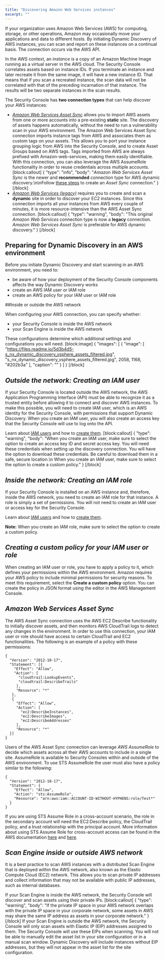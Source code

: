 ```yaml
---
title: "Discovering Amazon Web Services instances"
excerpt: ""
---
```

If your organization uses Amazon Web Services (AWS) for computing, storage, or other operations, Amazon may occasionally move your applications and data to different hosts. By initiating Dynamic Discovery of AWS instances, you can scan and report on these instances on a continual basis. The connection occurs via the AWS API.

In the AWS context, an *instance* is a copy of an Amazon Machine Image running as a virtual server in the AWS cloud. The Security Console correlates assets based on instance IDs. If you terminate an instance and later recreate it from the same image, it will have a new instance ID. That means that if you scan a recreated instance, the scan data will not be correlated with that of the preceding incarnation of that instance. The results will be two separate instances in the scan results.

The Security Console has **two connection types** that can help discover your AWS instances:

* *[Amazon Web Services Asset Sync](doc:discovering-amazon-web-services-instances#section--amazon-web-services-asset-sync-)* allows you to import AWS assets from one or more accounts into a pre-existing **static** site. The discovery of assets happens automatically, without the need to run a vulnerability scan in your AWS environment. The Amazon Web Services Asset Sync connection imports instance tags from AWS and associates them as custom tags on your assets. This allows you to port your instance grouping logic from AWS into the Security Console, and to create Asset Groups based on AWS tags. Tags imported from AWS are always prefixed with Amazon-web-services, making them easily identifiable.
With this connection, you can also leverage the AWS AssumeRole functionality in order to reuse credentials across multiple accounts.
[block:callout]
{
  "type": "info",
  "body": "_Amazon Web Services Asset Sync_ is the newer and **recommended** connection type for AWS dynamic discovery.\n\nFollow [these steps](doc:creating-and-managing-dynamic-discovery-connections#section-adding-an-amazon-web-services-asset-sync-connection) to create an _Asset Sync_ connection."
}
[/block]
* *[Amazon Web Services (legacy)](doc:amazon-web-services#section-aws-legacy-connection)* requires you to create and scan a **dynamic** site in order to discover your EC2 instances. Since this connection imports all your instances from AWS every couple of minutes, it is more resource-intensive than the AWS Asset Sync connection.
[block:callout]
{
  "type": "warning",
  "body": "This original _Amazon Web Services_ connection type is now a **legacy** connection.  _Amazon Web Services Asset Sync_ is preferable for AWS dynamic discovery."
}
[/block]
## Preparing for Dynamic Discovery in an AWS environment

Before you initiate Dynamic Discovery and start scanning in an AWS environment, you need to:

* be aware of how your deployment of the Security Console components affects the way Dynamic Discovery works
* create an AWS IAM user or IAM role
* create an AWS policy for your IAM user or IAM role

##Inside or outside the AWS network

When configuring your AWS connection, you can specify whether:

* your Security Console is inside the AWS network
* your Scan Engine is inside the AWS network

These configurations determine which additional settings and configurations you will need.
[block:image]
{
  "images": [
    {
      "image": [
        "https://files.readme.io/5d3b4d5-s_nx_dynamic_discovery_vsphere_assets_filtered.jpg",
        "s_nx_dynamic_discovery_vsphere_assets_filtered.jpg",
        2058,
        1168,
        "#202b3a"
      ],
      "caption": ""
    }
  ]
}
[/block]
## *Outside the network: Creating an IAM user*

If your Security Console is located outside the AWS network, the AWS Application Programming Interface (API) must be able to recognize it as a trusted entity before allowing it to connect and discover AWS instances. To make this possible, you will need to create IAM user, which is an AWS identity for the Security Console, with permissions that support Dynamic Discovery. When you create an IAM user, you will also create an access key that the Security Console will use to log onto the API.


Learn about [IAM users](http://docs.aws.amazon.com/IAM/latest/UserGuide/id.html) and how to [create them](http://docs.aws.amazon.com/IAM/latest/UserGuide/id_users_create.html).
[block:callout]
{
  "type": "warning",
  "body": "When you create an IAM user, make sure to select the option to create an access key ID and secret access key. You will need these credentials when setting up the discovery connection. You will have the option to download these credentials. Be careful to download them in a safe, secure location.\n When you create an IAM user, make sure to select the option to create a custom policy."
}
[/block]
## *Inside the network: Creating an IAM role*

If your Security Console is installed on an AWS instance and, therefore, inside the AWS network, you need to create an IAM role for that instance. A role is simply a set of permissions. You will not need to create an IAM user or access key for the Security Console.

Learn about [IAM users](http://docs.aws.amazon.com/IAM/latest/UserGuide/id.html) and how to [create them](http://docs.aws.amazon.com/IAM/latest/UserGuide/id_users_create.html).

**Note:** When you create an IAM role, make sure to select the option to create a custom policy.

## *Creating a custom policy for your IAM user or role*
When creating an IAM user or role, you have to apply a policy to it, which defines your permissions within the AWS environment. Amazon requires your AWS policy to include minimal permissions for security reasons. To meet this requirement, select the **Create a custom policy** option.
You can create the policy in JSON format using the editor in the AWS Management Console. 

## *Amazon Web Services Asset Sync*
The AWS Asset Sync connection uses the AWS EC2 Describe functionality to initially discover assets, and then monitors AWS CloudTrail logs to detect any changes in the environment. In order to use this connection, your IAM user or role should have access to certain CloudTrail and EC2 functionalities. The following is an example of a policy with these permissions:
```
{
  "Version": "2012-10-17",
  "Statement": [{
    "Effect": "Allow",
    "Action": [
      "cloudtrail:LookupEvents",
      "cloudtrail:DescribeTrails"
     ],
     "Resource": "*"
   },
   {
     "Effect": "Allow",
     "Action": [
       "ec2:DescribeInstances",
       "ec2:DescribeImages",
       "ec2:DescribeAddresses"
     ],
     "Resource": "*"
  }]
}
```
Users of the AWS Asset Sync connection can leverage *AWS AssumeRole* to decide which assets across all their AWS accounts to include in a single site. AssumeRole is available to Security Consoles within and outside of the AWS environment. To use STS AssumeRole the user must also have a policy similar to the following:
```
{
  "Version": "2012-10-17",
  "Statement": {
    "Effect": "Allow",
    "Action": "sts:AssumeRole",
    "Resource": "arn:aws:iam::ACCOUNT-ID-WITHOUT-HYPHENS:role/Test*"
  }
}
```
If you are using STS Assume Role in a cross-account scenario, the role in the secondary account will need the EC2:Describe policy, the CloudTrail policy, and a trust relationship with the principal account. More information about using STS Assume Role for cross-account access can be found in the AWS documentation [here](http://docs.aws.amazon.com/IAM/latest/UserGuide/id_roles_use_permissions-to-switch.html) and [here](http://docs.aws.amazon.com/IAM/latest/UserGuide/id_roles_common-scenarios_aws-accounts.html).

## *Scan Engine inside or outside AWS network*

It is a best practice to scan AWS instances with a distributed Scan Engine that is deployed within the AWS network, also known as the Elastic Compute Cloud (EC2) network. This allows you to scan private IP addresses and collect information that may not be available with public IP addresses, such as internal databases.

If your Scan Engine is inside the AWS network, the Security Console will discover and scan assets using their private IPs.
[block:callout]
{
  "type": "warning",
  "body": "If the private IP space in your AWS network overlaps with the private IP space in your corporate network, some assets in AWS may share the same IP address as assets in your corporate network."
}
[/block]
If your Scan Engine is outside the AWS network, the Security Console will only scan assets with Elastic IP (EIP) addresses assigned to them. The Security Console will use these EIPs when scanning. You will not be able to manually edit the asset list in your site configuration or in a manual scan window. Dynamic Discovery will include instances without EIP addresses, but they will not appear in the asset list for the site configuration.